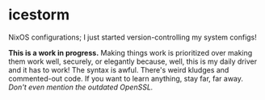 # icestorm

NixOS configurations; I just started version-controlling my system configs!

**This is a work in progress.** Making things work is prioritized over making them work well, securely, or elegantly
because, well, this is my daily driver and it has to work! The syntax is awful. There's weird kludges and commented-out
code. If you want to learn anything, stay far, far away. *Don't even mention the outdated OpenSSL.*

